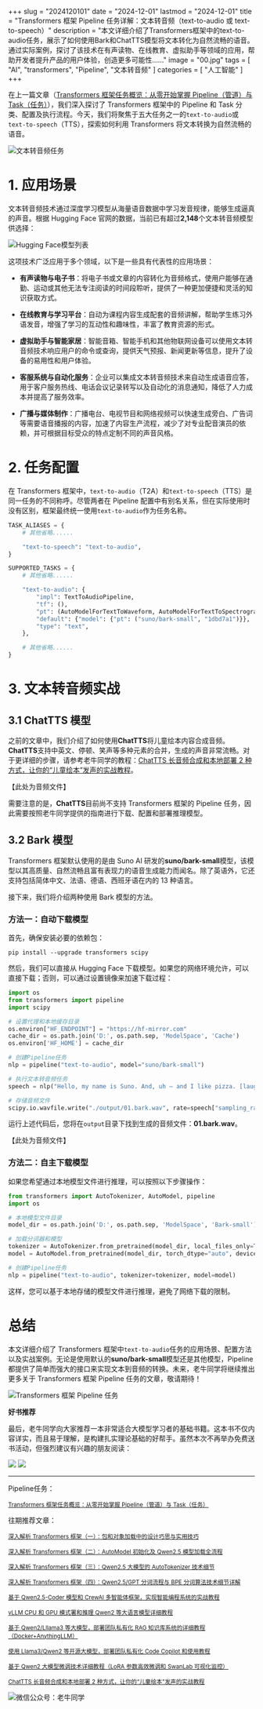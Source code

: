 +++
slug = "2024120101"
date = "2024-12-01"
lastmod = "2024-12-01"
title = "Transformers 框架 Pipeline 任务详解：文本转音频（text-to-audio 或 text-to-speech）"
description = "本文详细介绍了Transformers框架中的text-to-audio任务，展示了如何使用Bark和ChatTTS模型将文本转化为自然流畅的语音。通过实际案例，探讨了该技术在有声读物、在线教育、虚拟助手等领域的应用，帮助开发者提升产品的用户体验，创造更多可能性……"
image = "00.jpg"
tags = [ "AI", "transformers", "Pipeline", "文本转音频" ]
categories = [ "人工智能" ]
+++

在上一篇文章（[Transformers 框架任务概览：从零开始掌握 Pipeline（管道）与 Task（任务）](https://mp.weixin.qq.com/s/FR4384AZV2FE2xtweSh9bA)），我们深入探讨了 Transformers 框架中的 Pipeline 和 Task 分类、配置及执行流程。今天，我们将聚焦于五大任务之一的`text-to-audio`或`text-to-speech`（TTS），探索如何利用 Transformers 将文本转换为自然流畅的语音。

![文本转音频任务](01.jpg)

# 1. 应用场景

文本转音频技术通过深度学习模型从海量语音数据中学习发音规律，能够生成逼真的声音。根据 Hugging Face 官网的数据，当前已有超过**2,148**个文本转音频模型供选择：

![Hugging Face模型列表](11.jpg)

这项技术广泛应用于多个领域，以下是一些具有代表性的应用场景：

- **有声读物与电子书**：将电子书或文章的内容转化为音频格式，使用户能够在通勤、运动或其他无法专注阅读的时间段聆听，提供了一种更加便捷和灵活的知识获取方式。

- **在线教育与学习平台**：自动为课程内容生成配套的音频讲解，帮助学生练习外语发音，增强了学习的互动性和趣味性，丰富了教育资源的形式。

- **虚拟助手与智能家居**：智能音箱、智能手机和其他物联网设备可以使用文本转音频技术响应用户的命令或查询，提供天气预报、新闻更新等信息，提升了设备的易用性和用户体验。

- **客服系统与自动化服务**：企业可以集成文本转音频技术来自动生成语音应答，用于客户服务热线、电话会议记录转写以及自动化的消息通知，降低了人力成本并提高了服务效率。

- **广播与媒体制作**：广播电台、电视节目和网络视频可以快速生成旁白、广告词等需要语音播报的内容，加速了内容生产流程，减少了对专业配音演员的依赖，并可根据目标受众的特点定制不同的声音风格。

# 2. 任务配置

在 Transformers 框架中，`text-to-audio`（T2A）和`text-to-speech`（TTS）是同一任务的不同称呼。尽管两者在 Pipeline 配置中有别名关系，但在实际使用时没有区别，框架最终统一使用`text-to-audio`作为任务名称。

```python
TASK_ALIASES = {
    # 其他省略......

    "text-to-speech": "text-to-audio",
}

SUPPORTED_TASKS = {
    # 其他省略......

    "text-to-audio": {
        "impl": TextToAudioPipeline,
        "tf": (),
        "pt": (AutoModelForTextToWaveform, AutoModelForTextToSpectrogram) if is_torch_available() else (),
        "default": {"model": {"pt": ("suno/bark-small", "1dbd7a1")}},
        "type": "text",
    },

    # 其他省略......
}
```

# 3. 文本转音频实战

## 3.1 ChatTTS 模型

之前的文章中，我们介绍了如何使用**ChatTTS**将儿童绘本内容合成音频。**ChatTTS**支持中英文、停顿、笑声等多种元素的合并，生成的声音非常流畅。对于更详细的步骤，请参考老牛同学的教程：[ChatTTS 长音频合成和本地部署 2 种方式，让你的“儿童绘本”发声的实战教程](https://mp.weixin.qq.com/s/9ldLuh3YLvx8oWvwnrSGUA)。

【此处为音频文件】

需要注意的是，**ChatTTS**目前尚不支持 Transformers 框架的 Pipeline 任务，因此需要按照老牛同学提供的指南进行下载、配置和部署推理模型。

## 3.2 Bark 模型

Transformers 框架默认使用的是由 Suno AI 研发的**suno/bark-small**模型，该模型以其高质量、自然流畅且富有表现力的语音生成能力而闻名。除了英语外，它还支持包括简体中文、法语、德语、西班牙语在内的 13 种语言。

接下来，我们将介绍两种使用 Bark 模型的方法。

### 方法一：自动下载模型

首先，确保安装必要的依赖包：

```shell
pip install --upgrade transformers scipy
```

然后，我们可以直接从 Hugging Face 下载模型。如果您的网络环境允许，可以直接下载；否则，可以通过设置镜像来加速下载过程：

```python
import os
from transformers import pipeline
import scipy

# 设置代理和本地缓存目录
os.environ["HF_ENDPOINT"] = "https://hf-mirror.com"
cache_dir = os.path.join('D:', os.path.sep, 'ModelSpace', 'Cache')
os.environ['HF_HOME'] = cache_dir

# 创建Pipeline任务
nlp = pipeline("text-to-audio", model="suno/bark-small")

# 执行文本转音频任务
speech = nlp("Hello, my name is Suno. And, uh — and I like pizza. [laughs] But I also have other interests such as playing tic tac toe.", forward_params={"do_sample": True})

# 存储音频文件
scipy.io.wavfile.write("./output/01.bark.wav", rate=speech["sampling_rate"], data=speech["audio"].ravel())
```

运行上述代码后，您将在`output`目录下找到生成的音频文件：**01.bark.wav**。

【此处为音频文件】

### 方法二：自主下载模型

如果您希望通过本地模型文件进行推理，可以按照以下步骤操作：

```python
from transformers import AutoTokenizer, AutoModel, pipeline
import os

# 本地模型文件目录
model_dir = os.path.join('D:', os.path.sep, 'ModelSpace', 'Bark-small')

# 加载分词器和模型
tokenizer = AutoTokenizer.from_pretrained(model_dir, local_files_only=True)
model = AutoModel.from_pretrained(model_dir, torch_dtype="auto", device_map="auto", local_files_only=True)

# 创建Pipeline任务
nlp = pipeline("text-to-audio", tokenizer=tokenizer, model=model)
```

这样，您可以基于本地存储的模型文件进行推理，避免了网络下载的限制。

# 总结

本文详细介绍了 Transformers 框架中`text-to-audio`任务的应用场景、配置方法以及实战案例。无论是使用默认的**suno/bark-small**模型还是其他模型，Pipeline 都提供了简单而强大的接口来实现文本到音频的转换。未来，老牛同学将继续推出更多关于 Transformers 框架 Pipeline 任务的文章，敬请期待！

![Transformers 框架 Pipeline 任务](91.jpg)

**好书推荐**

最后，老牛同学向大家推荐一本非常适合大模型学习者的基础书籍。这本书不仅内容详实，而且易于理解，是构建扎实理论基础的好帮手。虽然本次不再举办免费送书活动，但强烈建议有兴趣的朋友阅读：

![](book1.jpg)
![](book2.jpg)

---

Pipeline任务：

<small>[Transformers 框架任务概览：从零开始掌握 Pipeline（管道）与 Task（任务）](https://mp.weixin.qq.com/s/FR4384AZV2FE2xtweSh9bA)</small>

往期推荐文章：

<small>[深入解析 Transformers 框架（一）：包和对象加载中的设计巧思与实用技巧](https://mp.weixin.qq.com/s/lAAIfl0YJRNrppp5-Vuusw)</small>

<small>[深入解析 Transformers 框架（二）：AutoModel 初始化及 Qwen2.5 模型加载全流程](https://mp.weixin.qq.com/s/WIbbrkf1HjVC1CtBNcU8Ow)</small>

<small>[深入解析 Transformers 框架（三）：Qwen2.5 大模型的 AutoTokenizer 技术细节](https://mp.weixin.qq.com/s/Shg30uUFByM0tKTi0rETfg)</small>

<small>[深入解析 Transformers 框架（四）：Qwen2.5/GPT 分词流程与 BPE 分词算法技术细节详解](https://mp.weixin.qq.com/s/GnoHXsIYKYFU1Xo4u5sE1w)</small>

<small>[基于 Qwen2.5-Coder 模型和 CrewAI 多智能体框架，实现智能编程系统的实战教程](https://mp.weixin.qq.com/s/8f3xna9TRmxMDaY_cQhy8Q)</small>

<small>[vLLM CPU 和 GPU 模式署和推理 Qwen2 等大语言模型详细教程](https://mp.weixin.qq.com/s/KM-Z6FtVfaySewRTmvEc6w)</small>

<small>[基于 Qwen2/Lllama3 等大模型，部署团队私有化 RAG 知识库系统的详细教程（Docker+AnythingLLM）](https://mp.weixin.qq.com/s/PpY3k3kReKfQdeOJyrB6aw)</small>

<small>[使用 Llama3/Qwen2 等开源大模型，部署团队私有化 Code Copilot 和使用教程](https://mp.weixin.qq.com/s/vt1EXVWtwm6ltZVYtB4-Tg)</small>

<small>[基于 Qwen2 大模型微调技术详细教程（LoRA 参数高效微调和 SwanLab 可视化监控）](https://mp.weixin.qq.com/s/eq6K8_s9uX459OeUcRPEug)</small>

<small>[ChatTTS 长音频合成和本地部署 2 种方式，让你的“儿童绘本”发声的实战教程](https://mp.weixin.qq.com/s/9ldLuh3YLvx8oWvwnrSGUA)</small>

![微信公众号：老牛同学](https://ntopic.cn/WX-21.png)
